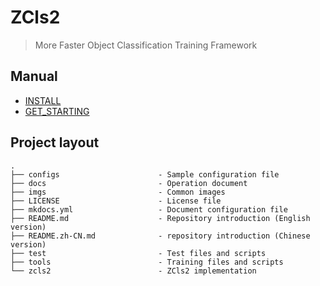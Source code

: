 # ZCls2

>More Faster Object Classification Training Framework 

## Manual

* [INSTALL](install.md)
* [GET_STARTING](get-started.md)

## Project layout

    .
    ├── configs                      - Sample configuration file
    ├── docs                         - Operation document
    ├── imgs                         - Common images
    ├── LICENSE                      - License file
    ├── mkdocs.yml                   - Document configuration file
    ├── README.md                    - Repository introduction (English version)
    ├── README.zh-CN.md              - repository introduction (Chinese version)
    ├── test                         - Test files and scripts
    ├── tools                        - Training files and scripts
    └── zcls2                        - ZCls2 implementation

